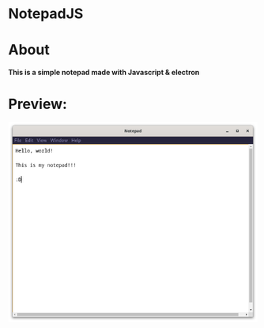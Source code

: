 # NotepadJS

# 

# About
#### This is a simple notepad made with Javascript & electron

#

# Preview:
![image](preview.png)